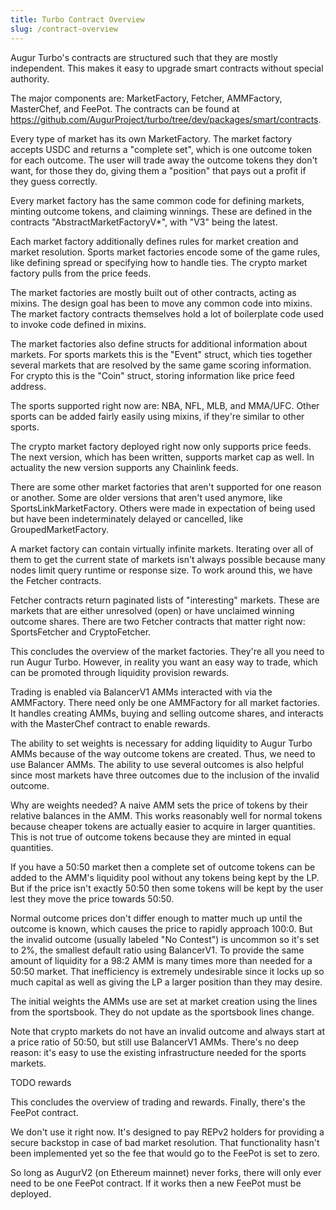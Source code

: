 ```yaml
---
title: Turbo Contract Overview
slug: /contract-overview
---
```


Augur Turbo's contracts are structured such that they are mostly independent.
This makes it easy to upgrade smart contracts without special authority.

The major components are: MarketFactory, Fetcher, AMMFactory, MasterChef, and
FeePot. The contracts can be found at
https://github.com/AugurProject/turbo/tree/dev/packages/smart/contracts.

Every type of market has its own MarketFactory. The market factory accepts USDC
and returns a "complete set", which is one outcome token for each outcome.
The user will trade away the outcome tokens they don't want, for those they do,
giving them a "position" that pays out a profit if they guess correctly.

Every market factory has the same common code for defining markets, minting
outcome tokens, and claiming winnings. These are defined in the contracts
"AbstractMarketFactoryV*", with "V3" being the latest.

Each market factory additionally defines rules for market creation and market
resolution. Sports market factories encode some of the game rules, like
defining spread or specifying how to handle ties. The crypto market factory
pulls from the price feeds.

The market factories are mostly built out of other contracts, acting as mixins.
The design goal has been to move any common code into mixins. The market
factory contracts themselves hold a lot of boilerplate code used to invoke code
defined in mixins.

The market factories also define structs for additional information about
markets. For sports markets this is the "Event" struct, which ties together
several markets that are resolved by the same game scoring information. For
crypto this is the "Coin" struct, storing information like price feed address.

The sports supported right now are: NBA, NFL, MLB, and MMA/UFC. Other sports
can be added fairly easily using mixins, if they're similar to other sports.

The crypto market factory deployed right now only supports price feeds. The
next version, which has been written, supports market cap as well. In actuality
the new version supports any Chainlink feeds.

There are some other market factories that aren't supported for one reason or
another. Some are older versions that aren't used anymore, like
SportsLinkMarketFactory. Others were made in expectation of being used but have
been indeterminately delayed or cancelled, like GroupedMarketFactory.

A market factory can contain virtually infinite markets. Iterating over all of
them to get the current state of markets isn't always possible because many
nodes limit query runtime or response size. To work around this, we have the
Fetcher contracts.

Fetcher contracts return paginated lists of "interesting" markets. These are
markets that are either unresolved (open) or have unclaimed winning outcome
shares. There are two Fetcher contracts that matter right now: SportsFetcher
and CryptoFetcher.

This concludes the overview of the market factories. They're all you need to
run Augur Turbo. However, in reality you want an easy way to trade, which can
be promoted through liquidity provision rewards.

Trading is enabled via BalancerV1 AMMs interacted with via the AMMFactory.
There need only be one AMMFactory for all market factories. It handles creating
AMMs, buying and selling outcome shares, and interacts with the MasterChef
contract to enable rewards.

The ability to set weights is necessary for adding liquidity to Augur Turbo
AMMs because of the way outcome tokens are created. Thus, we need to use
Balancer AMMs. The ability to use several outcomes is also helpful since
most markets have three outcomes due to the inclusion of the invalid outcome.

Why are weights needed? A naive AMM sets the price of tokens by their relative
balances in the AMM. This works reasonably well for normal tokens because
cheaper tokens are actually easier to acquire in larger quantities. This is not
true of outcome tokens because they are minted in equal quantities.

If you have a 50:50 market then a complete set of outcome tokens can be added
to the AMM's liquidity pool without any tokens being kept by the LP. But if the
price isn't exactly 50:50 then some tokens will be kept by the user lest they
move the price towards 50:50.

Normal outcome prices don't differ enough to matter much up until the outcome
is known, which causes the price to rapidly approach 100:0. But the invalid
outcome (usually labeled "No Contest") is uncommon so it's set to 2%, the
smallest default ratio using BalancerV1. To provide the same amount of
liquidity for a 98:2 AMM is many times more than needed for a 50:50 market.
That inefficiency is extremely undesirable since it locks up so much capital
as well as giving the LP a larger position than they may desire.

The initial weights the AMMs use are set at market creation using the lines
from the sportsbook. They do not update as the sportsbook lines change.

Note that crypto markets do not have an invalid outcome and always start at a
price ratio of 50:50, but still use BalancerV1 AMMs. There's no deep reason:
it's easy to use the existing infrastructure needed for the sports markets.

TODO rewards

This concludes the overview of trading and rewards. Finally, there's the FeePot
contract.

We don't use it right now. It's designed to pay REPv2 holders for providing a
secure backstop in case of bad market resolution. That functionality hasn't
been implemented yet so the fee that would go to the FeePot is set to zero.

So long as AugurV2 (on Ethereum mainnet) never forks, there will only ever need
to be one FeePot contract. If it works then a new FeePot must be deployed.
